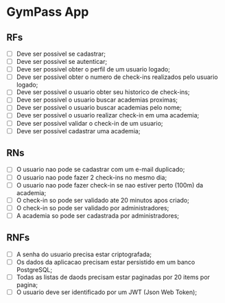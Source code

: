 # GymPass App

## RFs

- [ ] Deve ser possivel se cadastrar;
- [ ] Deve ser possivel se autenticar;
- [ ] Deve ser possivel obter o perfil de um usuario logado;
- [ ] Deve ser possivel obter o numero de check-ins realizados pelo usuario logado;
- [ ] Deve ser possivel o usuario obter seu historico de check-ins;
- [ ] Deve ser possivel o usuario buscar academias proximas;
- [ ] Deve ser possivel o usuario buscar academias pelo nome;
- [ ] Deve ser possivel o usuario realizar check-in em uma academia;
- [ ] Deve ser possivel validar o check-in de um usuario;
- [ ] Deve ser possivel cadastrar uma academia;

## RNs

- [ ] O usuario nao pode se cadastrar com um e-mail duplicado;
- [ ] O usuario nao pode fazer 2 check-ins no mesmo dia;
- [ ] O usuario nao pode fazer check-in se nao estiver perto (100m) da academia;
- [ ] O check-in so pode ser validado ate 20 minutos apos criado;
- [ ] O check-in so pode ser validado por administradores;
- [ ] A academia so pode ser cadastrada por administradores;

## RNFs

- [ ] A senha do usuario precisa estar criptografada;
- [ ] Os dados da aplicacao precisam estar persistido em um banco PostgreSQL;
- [ ] Todas as listas de daods precisam estar paginadas por 20 items por pagina;
- [ ] O usuario deve ser identificado por um JWT (Json Web Token);
